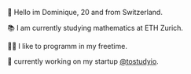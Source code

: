 🚀 Hello im Dominique, 20 and from Switzerland.

📚 I am currently studying mathematics at ETH Zurich.

🧑‍🚀 I like to programm in my freetime.
 
💭 currently working on my startup [@tostudyio](https://github.com/tostudyio).
